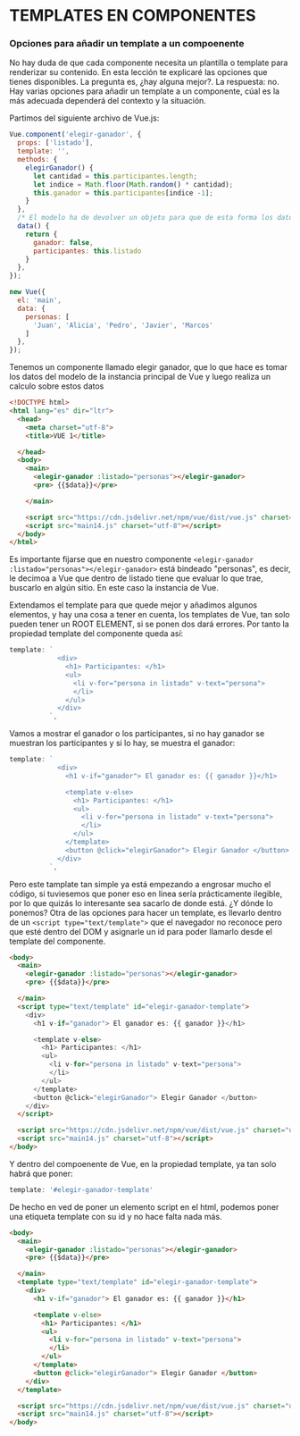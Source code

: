 # TEMPLATES EN COMPONENTES

### Opciones para añadir un template a un compoenente

  No hay duda de que cada componente necesita un plantilla o template para renderizar su contenido. En esta lección te explicaré las opciones que tienes disponibles. La pregunta es, ¿hay alguna mejor?. La respuesta: no. Hay varias opciones para añadir un template a un componente, cúal es la más adecuada dependerá del contexto y la situación.

  Partimos del siguiente archivo de Vue.js:
```javascript
Vue.component('elegir-ganador', {
  props: ['listado'],
  template: '',
  methods: {
    elegirGanador() {
      let cantidad = this.participantes.length;
      let indice = Math.floor(Math.random() * cantidad);
      this.ganador = this.participantes[indice -1];
    }
  },
  /* El modelo ha de devolver un objeto para que de esta forma los datos que aporta sean SOLO para este componente, creando un Scope propio, aísla los datos que tiene solo para este componente. Es una función que retorna un objeto. Es la forma de hacerlo independiente */
  data() {
    return {
      ganador: false,
      participantes: this.listado
    }
  },
});

new Vue({
  el: 'main',
  data: {
    personas: [
      'Juan', 'Alicia', 'Pedro', 'Javier', 'Marcos'
    ]
  },
});
```
  Tenemos un componente llamado elegir ganador, que lo que hace es tomar los datos del modelo de la instancia principal de Vue y luego realiza un calculo sobre estos datos
```html
<!DOCTYPE html>
<html lang="es" dir="ltr">
  <head>
    <meta charset="utf-8">
    <title>VUE 1</title>

  </head>
  <body>
    <main>
      <elegir-ganador :listado="personas"></elegir-ganador>
      <pre> {{$data}}</pre>

    </main>

    <script src="https://cdn.jsdelivr.net/npm/vue/dist/vue.js" charset="utf-8"></script>
    <script src="main14.js" charset="utf-8"></script>
  </body>
</html>
```
  Es importante fijarse que en nuestro componente ```<elegir-ganador :listado="personas"></elegir-ganador>``` está bindeado "personas", es decir, le decimoa a Vue que dentro de listado tiene que evaluar lo que trae, buscarlo en algún sitio. En este caso la instancia de Vue.

  Extendamos el template para que quede mejor y añadimos algunos elementos, y hay una cosa a tener en cuenta, los templates de Vue, tan solo pueden tener un ROOT ELEMENT, si se ponen dos dará errores. Por tanto la propiedad template del componente queda así:
```javascript
template: `
            <div>
              <h1> Participantes: </h1>
              <ul>
                <li v-for="persona in listado" v-text="persona">
                </li>
              </ul>
            </div>
          `,
```
  Vamos a mostrar el ganador o los participantes, si no hay ganador se muestran los participantes y si lo hay, se muestra el ganador:
```javascript
template: `
            <div>
              <h1 v-if="ganador"> El ganador es: {{ ganador }}</h1>

              <template v-else>
                <h1> Participantes: </h1>
                <ul>
                  <li v-for="persona in listado" v-text="persona">
                  </li>
                </ul>
              </template>
              <button @click="elegirGanador"> Elegir Ganador </button>
            </div>
          `,
```
  Pero este tamplate tan simple ya está empezando a engrosar mucho el código, si tuviesemos que poner eso en linea sería prácticamente ilegible, por lo que quizás lo interesante sea sacarlo de donde está. ¿Y dónde lo ponemos?
  Otra de las opciones para hacer un template, es llevarlo dentro de un ```<script type="text/template">``` que el navegador no reconoce pero que esté dentro del DOM y asignarle un id para poder llamarlo desde el template del componente.

```html
<body>
  <main>
    <elegir-ganador :listado="personas"></elegir-ganador>
    <pre> {{$data}}</pre>

  </main>
  <script type="text/template" id="elegir-ganador-template">
    <div>
      <h1 v-if="ganador"> El ganador es: {{ ganador }}</h1>

      <template v-else>
        <h1> Participantes: </h1>
        <ul>
          <li v-for="persona in listado" v-text="persona">
          </li>
        </ul>
      </template>
      <button @click="elegirGanador"> Elegir Ganador </button>
    </div>
  </script>

  <script src="https://cdn.jsdelivr.net/npm/vue/dist/vue.js" charset="utf-8"></script>
  <script src="main14.js" charset="utf-8"></script>
</body>
```
  Y dentro del compoenente de Vue, en la propiedad template, ya tan solo habrá que poner:
```javascript
template: '#elegir-ganador-template'
```

  De hecho en ved de poner un elemento script en el html, podemos poner una etiqueta template con su id y no hace falta nada más.
  ```html
  <body>
    <main>
      <elegir-ganador :listado="personas"></elegir-ganador>
      <pre> {{$data}}</pre>

    </main>
    <template type="text/template" id="elegir-ganador-template">
      <div>
        <h1 v-if="ganador"> El ganador es: {{ ganador }}</h1>

        <template v-else>
          <h1> Participantes: </h1>
          <ul>
            <li v-for="persona in listado" v-text="persona">
            </li>
          </ul>
        </template>
        <button @click="elegirGanador"> Elegir Ganador </button>
      </div>
    </template>

    <script src="https://cdn.jsdelivr.net/npm/vue/dist/vue.js" charset="utf-8"></script>
    <script src="main14.js" charset="utf-8"></script>
  </body>
  ```
